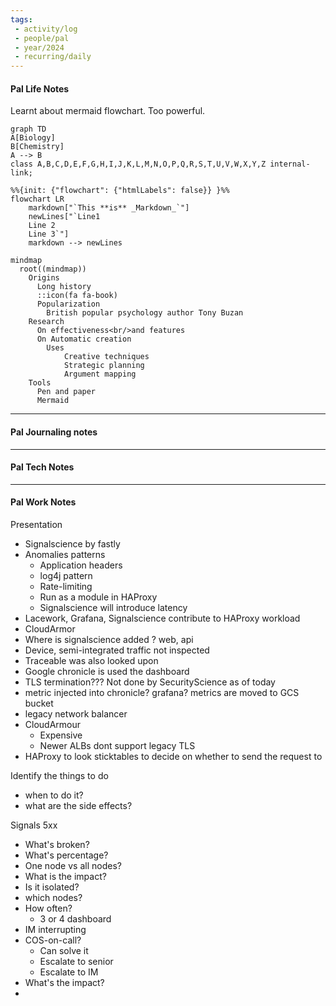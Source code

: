 ```yaml
---
tags:
 - activity/log
 - people/pal
 - year/2024
 - recurring/daily
---
```

#### Pal Life Notes








Learnt about mermaid flowchart. Too powerful. 
```mermaid 
graph TD 
A[Biology] 
B[Chemistry] 
A --> B 
class A,B,C,D,E,F,G,H,I,J,K,L,M,N,O,P,Q,R,S,T,U,V,W,X,Y,Z internal-link; 
```


```mermaid
%%{init: {"flowchart": {"htmlLabels": false}} }%%
flowchart LR
    markdown["`This **is** _Markdown_`"]
    newLines["`Line1
    Line 2
    Line 3`"]
    markdown --> newLines

```

```mermaid
mindmap
  root((mindmap))
    Origins
      Long history
      ::icon(fa fa-book)
      Popularization
        British popular psychology author Tony Buzan
    Research
      On effectiveness<br/>and features
      On Automatic creation
        Uses
            Creative techniques
            Strategic planning
            Argument mapping
    Tools
      Pen and paper
      Mermaid
```



-----------
#### Pal Journaling notes 



------

#### Pal Tech Notes





------ 
#### Pal Work Notes
Presentation
- Signalscience by fastly
- Anomalies patterns
	- Application headers
	- log4j pattern
	- Rate-limiting
	- Run as a module in HAProxy 
	- Signalscience will introduce latency 
- Lacework, Grafana, Signalscience contribute to HAProxy workload
- CloudArmor
- Where is signalscience added ? web, api
- Device, semi-integrated traffic not inspected 
- Traceable was also looked upon
- Google chronicle is used the dashboard
- TLS termination??? Not done by SecurityScience as of today
- metric injected into chronicle? grafana? metrics are moved to GCS bucket
- legacy network balancer
- CloudArmour
	- Expensive
	- Newer ALBs dont support legacy TLS 
- HAProxy to look sticktables to decide on whether to send the request to 


Identify the things to do
- when to do it?
- what are the side effects?

Signals 
5xx
- What's broken?
- What's percentage?
- One node vs all nodes?
- What is the impact?
- Is it isolated?
- which nodes?
- How often?
	- 3 or 4 dashboard
- IM interrupting 
- COS-on-call?
	- Can solve it
	- Escalate to senior
	- Escalate to IM 
- What's the impact?
- 

